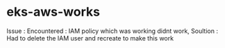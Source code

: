 # eks-aws-works

Issue : Encountered : IAM policy which was working didnt work, 
Soultion : Had to delete the IAM user and recreate to make this work
